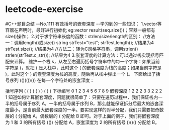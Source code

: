 # leetcode-exercise
#C++题目总结
--No.1111 有效括号的嵌套深度
--学习到的一些知识：
1.vector<int>等容器在声明时，最好进行初始化 eg:vector<int> result(seq.size())；容器一般都有size()操作；
2.对于求字符串长度的函数：strlen/size/length的区别：
//方法一：调用length()或size()
string strTest="test";
strTest.length();			//结果为4
strTest.size();				//结果为4
//方法二：转为C风格字符串，调用strlen()
strlen(strTest.c_str());	//结果为4
3.嵌套深度的计算方法：可以通过栈实现括号匹配来计算。
维护一个栈 s，从左至右遍历括号字符串中的每一个字符：如果当前字符是 (，就把 ( 压入栈中，此时这个 ( 的嵌套深度为栈的高度；如果当前字符是 )，此时这个 ) 的嵌套深度为栈的高度，随后再从栈中弹出一个 (。
下面给出了括号序列 (()(())()) 在每一个字符处的嵌套深度：

括号序列   ( ( ) ( ( ) ) ( ) )
下标编号   0 1 2 3 4 5 6 7 8 9
嵌套深度   1 2 2 2 3 3 2 2 2 1 
知道如何计算嵌套深度，问题就很简单了：只要在遍历过程中，我们保证栈内一半的括号属于序列 A，一半的括号属于序列 B，那么就能保证拆分后最大的嵌套深度最小，是当前最大嵌套深度的一半。要实现这样的对半分配，我们只需要把奇数层的 ( 分配给 A，偶数层的 ( 分配给 B 即可。对于上面的例子，我们将嵌套深度为 1 和 3 的所有括号 (()) 分配给 A，嵌套深度为 2 的所有括号 ()()() 分配给 B。
